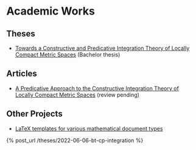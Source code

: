 # Academic Works

## Theses

- [Towards a Constructive and Predicative Integration Theory of Locally Compact Metric Spaces](/theses/2022-06-06-bt-cp-integration) (Bachelor thesis)

## Articles

- [A Predicative Approach to the Constructive Integration Theory of Locally Compact Metric Spaces](/articles/2024-01-01-cp-integration) (review pending)

## Other Projects

- [LaTeX templates for various mathematical document types](https://github.com/flgrubm/latex-templates)

{% post_url /theses/2022-06-06-bt-cp-integration %}
